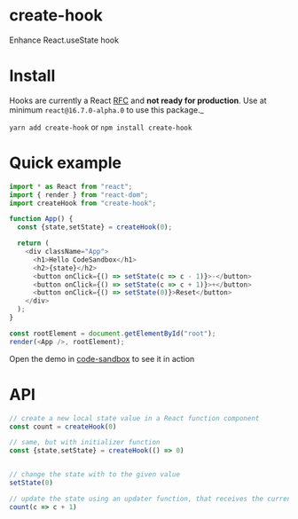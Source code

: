 # create-hook

Enhance React.useState hook


# Install

Hooks are currently a React [RFC](https://github.com/reactjs/rfcs/pull/68) and **not ready for production**. Use at minimum `react@16.7.0-alpha.0` to use this package._

`yarn add create-hook`
or
`npm install create-hook`

# Quick example



```javascript
import * as React from "react";
import { render } from "react-dom";
import createHook from "create-hook";

function App() {
  const {state,setState} = createHook(0);

  return (
    <div className="App">
      <h1>Hello CodeSandbox</h1>
      <h2>{state}</h2>
      <button onClick={() => setState(c => c - 1)}>-</button>
      <button onClick={() => setState(c => c + 1)}>+</button>
      <button onClick={() => setState(0)}>Reset</button>
    </div>
  );
}

const rootElement = document.getElementById("root");
render(<App />, rootElement);
```

Open the demo in [code-sandbox](https://codesandbox.io/s/q9q7yrxjkj) to see it in action

# API

```javascript
// create a new local state value in a React function component
const count = createHook(0)

// same, but with initializer function
const {state,setState} = createHook(() => 0)


// change the state with to the given value
setState(0)

// update the state using an updater function, that receives the current state and returns the next one
count(c => c + 1)
```

